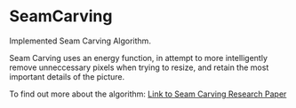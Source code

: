 # SeamCarving
Implemented Seam Carving Algorithm.

Seam Carving uses an energy function, in attempt to more intelligently remove unneccessary pixels when trying to resize, and retain the most important details of the picture.

To find out more about the algorithm: [Link to Seam Carving Research Paper](http://delivery.acm.org/10.1145/1280000/1276390/a10-avidan.pdf?ip=143.215.94.193&id=1276390&acc=ACTIVE%20SERVICE&key=A79D83B43E50B5B8%2E5E2401E94B5C98E0%2E4D4702B0C3E38B35%2E4D4702B0C3E38B35&__acm__=1555800292_e6a9af71b3330e6cb763d6399098b30e)
